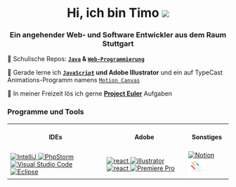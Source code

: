 <h1 align="center">Hi, ich bin Timo <img src="https://media2.giphy.com/media/aDS4z67KKaumbMVanT/giphy.gif?cid=ecf05e478zjvkdlhpb6risqvqaf7nd7i0v79mlzelvvyjrzs&rid=giphy.gif&ct=g" width="70"></h1> 


<h3 align="center">Ein angehender Web- und Software Entwickler aus dem Raum Stuttgart</h3>

🏫 Schulische Repos: **[`Java`](https://github.com/elpatron18/Java) & [`Web-Programmierung`](https://github.com/elpatron18/MPR)**

🧠 Gerade lerne ich **[`JavaScript`](https://github.com/elpatron18/MPR/JavaScript) und Adobe Illustrator** und ein auf TypeCast Animations-Programm namens [`Motion Canvas`](https://github.com/elpatron18/motion-canvas)

📐 In meiner Freizeit lös ich gerne **[Project Euler](https://projecteuler.net/about)** Aufgaben

<h3 align="left">Programme und Tools</h3>
<p align="left">

<table>
  <tr>
    <td><h4 align="center">IDEs</h4></td>
    <td><h4 align="center">Adobe</h4></td>
    <td><h4 align="center">Sonstiges</h4></td>
  </tr>
  <tr>
    <td>
      <!-- IntelliJ -->
        <a href="https://www.jetbrains.com/de-de/idea/" target="_blank" rel="noreferrer"> <img src="https://upload.wikimedia.org/wikipedia/commons/thumb/9/9c/IntelliJ_IDEA_Icon.svg/1200px-IntelliJ_IDEA_Icon.svg.png" alt="IntelliJ" width="40" height="40"/> </a>
      <!-- PhpStorm -->
        <a href="https://www.jetbrains.com/de-de/phpstorm/" target="_blank" rel="noreferrer"> <img src="https://upload.wikimedia.org/wikipedia/commons/thumb/c/c9/PhpStorm_Icon.svg/1200px-PhpStorm_Icon.svg.png" alt="PhpStorm" width="40" height="40"/> </a>
      <!-- VSC -->
        <a href="https://code.visualstudio.com/" target="_blank" rel="noreferrer"> <img src="https://upload.wikimedia.org/wikipedia/commons/thumb/9/9a/Visual_Studio_Code_1.35_icon.svg/2048px-Visual_Studio_Code_1.35_icon.svg.png" alt="Visual Studio Code" width="40" height="40"/> </a>
      <!-- Eclipse -->
        <a href="https://www.eclipse.org/" target="_blank" rel="noreferrer"> <img src="https://cdn.freebiesupply.com/logos/large/2x/eclipse-11-logo-svg-vector.svg" alt="Eclipse" width="40" height="40"/> </a>
    </td>
    <td>
      <!-- Photoshop -->
        <a href="https://www.adobe.com/de/products/photoshop.html" target="_blank" rel="noreferrer"> <img src="https://www.adobe.com/content/dam/acom/one-console/icons_rebrand/ps_appicon.svg" alt="react" width="40" height="40"/> </a>
      <!-- Illustrator -->
        <a href="https://www.adobe.com/in/products/illustrator.html" target="_blank" rel="noreferrer"> <img   src="https://www.vectorlogo.zone/logos/adobe_illustrator/adobe_illustrator-icon.svg" alt="illustrator" width="40" height="40"/> </a>  
      <!-- InDesign -->
        <a href="https://www.adobe.com/de/products/indesign.html" target="_blank" rel="noreferrer"> <img src="https://www.adobe.com/content/dam/cc/icons/indesign.svg" alt="react" width="40" height="40"/> </a>   
      <!-- Premiere Pro -->
        <a href="https://www.adobe.com/de/products/premiere.html" target="_blank" rel="noreferrer"> <img src="https://www.adobe.com/content/dam/acom/one-console/icons_rebrand/pr_appicon.svg" alt="Premiere Pro" width="40" height="40"/> </a> 
    </td>
    <td>
      <!-- Notion -->
        <a href="https://www.notion.so/de-de" target="_blank" rel="noreferrer"> <img src="https://upload.wikimedia.org/wikipedia/commons/thumb/e/e9/Notion-logo.svg/2048px-Notion-logo.svg.png" alt="Notion" width="40" height="40"/> </a>
      <!-- Motion Canvas -->
        <a href="https://github.com/motion-canvas" target="_blank" rel="noreferrer"> <img src="MotionCanvas.png" alt="Motion Canvas" width="40" height="40"/> </a> 
    </td>
  </tr>
</table>

